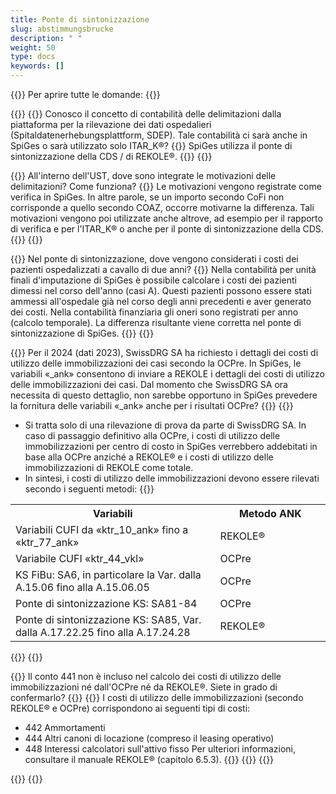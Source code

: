 ```yaml
---
title: Ponte di sintonizzazione  
slug: abstimmungsbrucke
description: " "
weight: 50
type: docs
keywords: []
---
```


{{<faqBlock>}}
Per aprire tutte le domande: {{<collapsibleGroupCommand groupId="abstimmungsbrucke">}}

{{<numberedList>}}
{{<listItem>}}
Conosco il concetto di contabilità delle delimitazioni dalla piattaforma per la rilevazione dei dati ospedalieri (Spitaldatenerhebungsplattform, SDEP). Tale contabilità ci sarà anche in SpiGes o sarà utilizzato solo ITAR_K®?
{{<collapsibleBlock groupId="abstimmungsbrucke">}}
SpiGes utilizza il ponte di sintonizzazione della CDS / di REKOLE®.
{{</collapsibleBlock>}}
{{</listItem>}}

{{<listItem>}}
All'interno dell'UST, dove sono integrate le motivazioni delle delimitazioni? Come funziona?
{{<collapsibleBlock groupId="abstimmungsbrucke">}}
Le motivazioni vengono registrate come verifica in SpiGes. In altre parole, se un importo secondo CoFi non corrisponde a quello secondo COAZ, occorre motivarne la differenza. Tali motivazioni vengono poi utilizzate anche altrove, ad esempio per il rapporto di verifica e per l'ITAR_K® o anche per il ponte di sintonizzazione della CDS.
{{</collapsibleBlock>}}
{{</listItem>}}

{{<listItem>}}
Nel ponte di sintonizzazione, dove vengono considerati i costi dei pazienti ospedalizzati a cavallo di due anni?
{{<collapsibleBlock groupId="abstimmungsbrucke">}}
Nella contabilità per unità finali d'imputazione di SpiGes è possibile calcolare i costi dei pazienti dimessi nel corso dell'anno (casi A). Questi pazienti possono essere stati ammessi all'ospedale già nel corso degli anni precedenti e aver generato dei costi. Nella contabilità finanziaria gli oneri sono registrati per anno (calcolo temporale). La differenza risultante viene corretta nel ponte di sintonizzazione di SpiGes.
{{</collapsibleBlock>}}
{{</listItem>}}

{{<listItem>}}
Per il 2024 (dati 2023), SwissDRG SA ha richiesto i dettagli dei costi di utilizzo delle immobilizzazioni dei casi secondo la OCPre. In SpiGes, le variabili «_ank» consentono di inviare a REKOLE i dettagli dei costi di utilizzo delle immobilizzazioni dei casi. Dal momento che SwissDRG SA ora necessita di questo dettaglio, non sarebbe opportuno in SpiGes prevedere la fornitura delle variabili «_ank» anche per i risultati OCPre?
{{<collapsibleBlock groupId="abstimmungsbrucke">}}
{{<markdown>}}

- Si tratta solo di una rilevazione di prova da parte di SwissDRG SA. In caso di passaggio definitivo alla OCPre, i costi di utilizzo delle immobilizzazioni per centro di costo in SpiGes verrebbero addebitati in base alla OCPre anziché a REKOLE® e i costi di utilizzo delle immobilizzazioni di REKOLE come totale.
- In sintesi, i costi di utilizzo delle immobilizzazioni devono essere rilevati secondo i seguenti metodi:
{{</markdown>}}

<table class="w-100">
  <tr>
    <th style="width:65%"> Variabili </div></th>
    <th> Metodo ANK </th>
  </tr>
  <tr>
    <td> Variabili CUFI da «ktr_10_ank» fino a «ktr_77_ank» </td>
    <td> REKOLE® </td>
  </tr>
  <tr>
    <td> Variabile CUFI «ktr_44_vkl» </td>
    <td> OCPre </td>
  </tr>
  <tr>
    <td> KS FiBu: SA6, in particolare la Var. dalla A.15.06 fino alla A.15.06.05
 </td>
    <td> OCPre </td>
  </tr>
  <tr>
    <td> Ponte di sintonizzazione KS: SA81-84
 </td>
    <td> OCPre </td>
  </tr>
  <tr>
    <td> Ponte di sintonizzazione KS: SA85, Var. dalla A.17.22.25 fino alla A.17.24.28
 </td>
    <td> REKOLE® </td>
  </tr>
</table>
{{</collapsibleBlock>}}
{{</listItem>}}

{{<listItem>}}
Il conto 441 non è incluso nel calcolo dei costi di utilizzo delle immobilizzazioni né dall'OCPre né da REKOLE®. Siete in grado di confermarlo?
{{<collapsibleBlock groupId="abstimmungsbrucke">}}
{{<markdown>}}
I costi di utilizzo delle immobilizzazioni (secondo REKOLE® e OCPre) corrispondono ai seguenti tipi di costi:

- 442 Ammortamenti
- 444 Altri canoni di locazione (compreso il leasing operativo)
- 448 Interessi calcolatori sull'attivo fisso
Per ulteriori informazioni, consultare il manuale REKOLE® (capitolo 6.5.3).
{{</markdown>}}
{{</collapsibleBlock>}}
{{</listItem>}}

{{</numberedList>}}
{{</faqBlock>}}

